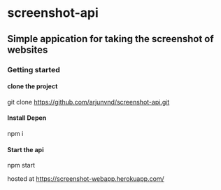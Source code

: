 # screenshot-api

## Simple appication for taking the screenshot of websites

### Getting started

#### clone the project 

git clone https://github.com/arjunvnd/screenshot-api.git

#### Install Depen

npm i

#### Start the api

npm start


hosted at 
https://screenshot-webapp.herokuapp.com/
